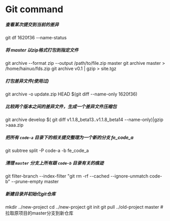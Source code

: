 # Git command

##### 查看某次提交到当前的差异

git df 1620f36 --name-status

##### 将 master 以zip格式打包到指定文件

git archive --format zip --output /path/to/file.zip master
git archive master > /home/hainuo/fds.zip
git archive v0.1 | gzip > site.tgz

##### 打包差异文件(使用过)

git archive -o update.zip HEAD $(git diff --name-only 1620f36)

##### 比较两个版本之间的差异文件，生成一个差异文件压缩包

git archive develop $( git diff v1.1.8_beta13..v1.1.8_beta14  --name-only)|gzip >aaa.zip

##### 把所有 `code-a` 目录下的相关提交整理为一个新的分支 fe_code_a

git subtree split -P code-a -b fe_code_a

##### 清理 `master` 分支上所有跟 `code-b` 目录有关的痕迹

git filter-branch --index-filter "git rm -rf --cached --ignore-unmatch code-b" --prune-empty master

##### 新建目录并初始化git仓库

mkdir ../new-project
cd ../new-project
git init
git pull ../old-project master # 拉取原项目的master分支到新仓库



